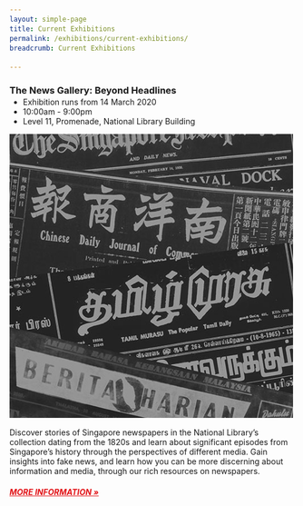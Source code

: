 ```yaml
---
layout: simple-page
title: Current Exhibitions
permalink: /exhibitions/current-exhibitions/
breadcrumb: Current Exhibitions

---
```


<section class="sgds-section">
<div class="sgds-container">
    <div class="row">
        <div class="col is-12" style="margin-bottom: -1em;">
            <h3>The News Gallery: Beyond Headlines</h3>
        </div>
    </div>
    <div class="row is-multiline">
        <div class="col is-two-thirds is-small">
            <ul>
                <li>Exhibition runs from 14 March 2020</li>
                <li>10:00am - 9:00pm</li>
                <li>Level 11, Promenade, National Library Building</li>
            </ul>
        </div>
        <div class="col is-small">
            <a href="/exhibitions/current-exhibitions/newsgallery/"><img src="/images/event-images/newsgallery/news-gallery-thumbnail.jpg" alt="The News Gallery: Beyond Headlines"></a>
        </div>
    </div>
    <div class="row is-multiline">
        <div class="col is-12" style="margin-top: 1em;">
            <p>Discover stories of Singapore newspapers in the National Library’s collection dating from the 1820s and learn about significant episodes from Singapore’s history through the perspectives of different media. Gain insights into fake news, and learn how you can be more discerning about information and media, through our rich resources on newspapers.
            </p>
            <a href="/exhibitions/current-exhibitions/newsgallery/" style="color:#E21216;"><h5>MORE INFORMATION &#187;</h5></a>
        </div>
    </div>
</div>
</section>


            
